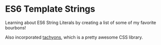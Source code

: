 # ES6 Template Strings
Learning about ES6 String Literals by creating a list of some of my favorite bourbons! 

Also incorporated [tachyons](http://tachyons.io/), which is a pretty awesome CSS library.
